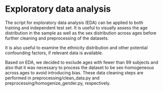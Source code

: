 # Exploratory data analysis

The script for exploratory data analysis (EDA) can be applied to both training and independent test set.
It is useful to visually assess the age distribution in the sample as well as the sex distribution across ages
before further cleaning and preprocessing of the datasets.

It is also useful to examine the ethnicity distribution and other potential confounding factors,
if relevant data is available.

Based on EDA, we decided to exclude ages with fewer than 99 subjects and also that it was necessary 
to process the dataset to be sex-homogeneous across ages to avoid introducing bias.
These data cleaning steps are performed in preprocessing/clean_data.py 
and preprocessing/homogenize_gender.py, respectively.